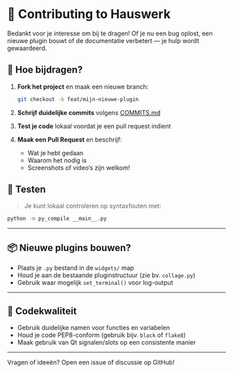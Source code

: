 # 🤝 Contributing to Hauswerk

Bedankt voor je interesse om bij te dragen! Of je nu een bug oplost, een nieuwe plugin bouwt of de documentatie verbetert — je hulp wordt gewaardeerd.

## 🧰 Hoe bijdragen?

1. **Fork het project** en maak een nieuwe branch:
   ```bash
   git checkout -b feat/mijn-nieuwe-plugin
   ```

2. **Schrijf duidelijke commits** volgens [COMMITS.md](./COMMITS.md)

3. **Test je code** lokaal voordat je een pull request indient

4. **Maak een Pull Request** en beschrijf:
   - Wat je hebt gedaan
   - Waarom het nodig is
   - Screenshots of video’s zijn welkom!

## 🧪 Testen

> Je kunt lokaal controleren op syntaxfouten met:

```bash
python -m py_compile __main__.py
```

---

## 📦 Nieuwe plugins bouwen?

- Plaats je `.py` bestand in de `widgets/` map
- Houd je aan de bestaande pluginstructuur (zie bv. `collage.py`)
- Gebruik waar mogelijk `set_terminal()` voor log-output

---

## 🔐 Codekwaliteit

- Gebruik duidelijke namen voor functies en variabelen
- Houd je code PEP8-conform (gebruik bijv. `black` of `flake8`)
- Maak gebruik van Qt signalen/slots op een consistente manier

---

Vragen of ideeën? Open een issue of discussie op GitHub!

